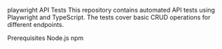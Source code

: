 playwright API Tests
This repository contains automated API tests using Playwright and TypeScript. The tests cover basic CRUD operations for different endpoints.

Prerequisites
Node.js
npm
